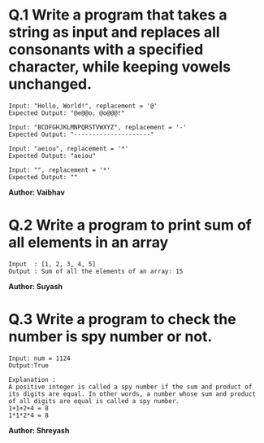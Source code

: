 # Q.1 Write a program that takes a string as input and replaces all consonants with a specified character, while keeping vowels unchanged.
```
Input: "Hello, World!", replacement = '@'
Expected Output: "@e@@o, @o@@@!"

Input: "BCDFGHJKLMNPQRSTVWXYZ", replacement = '-'
Expected Output: "---------------------"

Input: "aeiou", replacement = '*'
Expected Output: "aeiou"

Input: "", replacement = '*'
Expected Output: ""
```
**Author: Vaibhav**

# Q.2 Write a program to print sum of all elements in an array
```
Input  : [1, 2, 3, 4, 5]
Output : Sum of all the elements of an array: 15
```
**Author: Suyash**

# Q.3 Write a program to check the number is spy number or not.
```
Input: num = 1124
Output:True

Explanation :
A positive integer is called a spy number if the sum and product of its digits are equal. In other words, a number whose sum and product of all digits are equal is called a spy number.
1+1+2+4 = 8
1*1*2*4 = 8
```
**Author: Shreyash**
